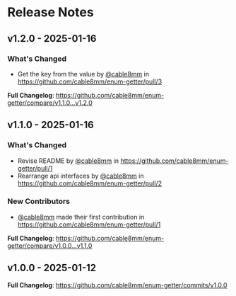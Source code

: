 # Release Notes

## v1.2.0 - 2025-01-16

### What's Changed

* Get the key from the value by [@cable8mm](https://github.com/cable8mm) in https://github.com/cable8mm/enum-getter/pull/3

**Full Changelog**: https://github.com/cable8mm/enum-getter/compare/v1.1.0...v1.2.0

## v1.1.0 - 2025-01-16

### What's Changed

* Revise README by [@cable8mm](https://github.com/cable8mm) in https://github.com/cable8mm/enum-getter/pull/1
* Rearrange api interfaces by [@cable8mm](https://github.com/cable8mm) in https://github.com/cable8mm/enum-getter/pull/2

### New Contributors

* [@cable8mm](https://github.com/cable8mm) made their first contribution in https://github.com/cable8mm/enum-getter/pull/1

**Full Changelog**: https://github.com/cable8mm/enum-getter/compare/v1.0.0...v1.1.0

## v1.0.0 - 2025-01-12

**Full Changelog**: https://github.com/cable8mm/enum-getter/commits/v1.0.0
